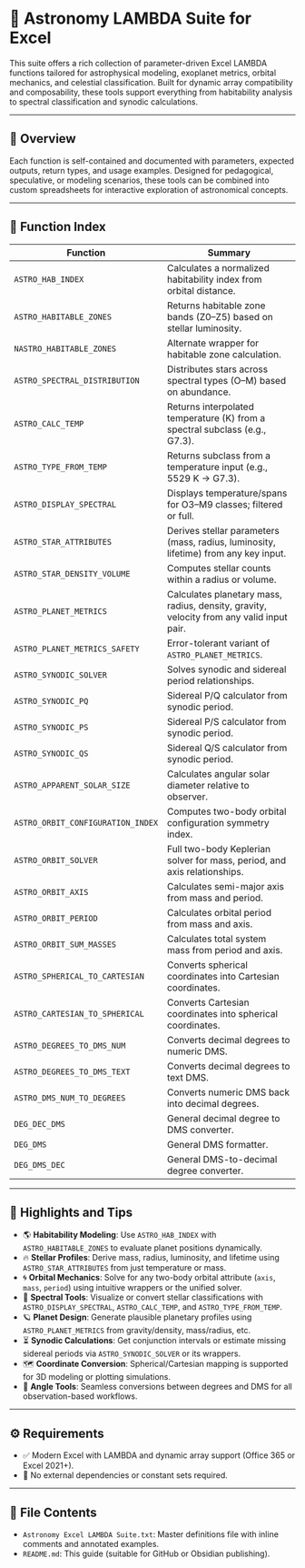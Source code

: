 # 🔭 Astronomy LAMBDA Suite for Excel

This suite offers a rich collection of parameter-driven Excel LAMBDA functions tailored for astrophysical modeling, exoplanet metrics, orbital mechanics, and celestial classification. Built for dynamic array compatibility and composability, these tools support everything from habitability analysis to spectral classification and synodic calculations.

---

## 📘 Overview

Each function is self-contained and documented with parameters, expected outputs, return types, and usage examples. Designed for pedagogical, speculative, or modeling scenarios, these tools can be combined into custom spreadsheets for interactive exploration of astronomical concepts.

---

## 📑 Function Index

| Function | Summary |
|---------|---------|
| `ASTRO_HAB_INDEX` | Calculates a normalized habitability index from orbital distance. |
| `ASTRO_HABITABLE_ZONES` | Returns habitable zone bands (Z0–Z5) based on stellar luminosity. |
| `NASTRO_HABITABLE_ZONES` | Alternate wrapper for habitable zone calculation. |
| `ASTRO_SPECTRAL_DISTRIBUTION` | Distributes stars across spectral types (O–M) based on abundance. |
| `ASTRO_CALC_TEMP` | Returns interpolated temperature (K) from a spectral subclass (e.g., G7.3). |
| `ASTRO_TYPE_FROM_TEMP` | Returns subclass from a temperature input (e.g., 5529 K → G7.3). |
| `ASTRO_DISPLAY_SPECTRAL` | Displays temperature/spans for O3–M9 classes; filtered or full. |
| `ASTRO_STAR_ATTRIBUTES` | Derives stellar parameters (mass, radius, luminosity, lifetime) from any key input. |
| `ASTRO_STAR_DENSITY_VOLUME` | Computes stellar counts within a radius or volume. |
| `ASTRO_PLANET_METRICS` | Calculates planetary mass, radius, density, gravity, velocity from any valid input pair. |
| `ASTRO_PLANET_METRICS_SAFETY` | Error-tolerant variant of `ASTRO_PLANET_METRICS`. |
| `ASTRO_SYNODIC_SOLVER` | Solves synodic and sidereal period relationships. |
| `ASTRO_SYNODIC_PQ` | Sidereal P/Q calculator from synodic period. |
| `ASTRO_SYNODIC_PS` | Sidereal P/S calculator from synodic period. |
| `ASTRO_SYNODIC_QS` | Sidereal Q/S calculator from synodic period. |
| `ASTRO_APPARENT_SOLAR_SIZE` | Calculates angular solar diameter relative to observer. |
| `ASTRO_ORBIT_CONFIGURATION_INDEX` | Computes two-body orbital configuration symmetry index. |
| `ASTRO_ORBIT_SOLVER` | Full two-body Keplerian solver for mass, period, and axis relationships. |
| `ASTRO_ORBIT_AXIS` | Calculates semi-major axis from mass and period. |
| `ASTRO_ORBIT_PERIOD` | Calculates orbital period from mass and axis. |
| `ASTRO_ORBIT_SUM_MASSES` | Calculates total system mass from period and axis. |
| `ASTRO_SPHERICAL_TO_CARTESIAN` | Converts spherical coordinates into Cartesian coordinates. |
| `ASTRO_CARTESIAN_TO_SPHERICAL` | Converts Cartesian coordinates into spherical coordinates. |
| `ASTRO_DEGREES_TO_DMS_NUM` | Converts decimal degrees to numeric DMS. |
| `ASTRO_DEGREES_TO_DMS_TEXT` | Converts decimal degrees to text DMS. |
| `ASTRO_DMS_NUM_TO_DEGREES` | Converts numeric DMS back into decimal degrees. |
| `DEG_DEC_DMS` | General decimal degree to DMS converter. |
| `DEG_DMS` | General DMS formatter. |
| `DEG_DMS_DEC` | General DMS-to-decimal degree converter. |

---

## 🧩 Highlights and Tips

- 🌎 **Habitability Modeling**: Use `ASTRO_HAB_INDEX` with `ASTRO_HABITABLE_ZONES` to evaluate planet positions dynamically.
- 🔥 **Stellar Profiles**: Derive mass, radius, luminosity, and lifetime using `ASTRO_STAR_ATTRIBUTES` from just temperature or mass.
- 🌀 **Orbital Mechanics**: Solve for any two-body orbital attribute (`axis`, `mass`, `period`) using intuitive wrappers or the unified solver.
- 🌈 **Spectral Tools**: Visualize or convert stellar classifications with `ASTRO_DISPLAY_SPECTRAL`, `ASTRO_CALC_TEMP`, and `ASTRO_TYPE_FROM_TEMP`.
- 🪐 **Planet Design**: Generate plausible planetary profiles using `ASTRO_PLANET_METRICS` from gravity/density, mass/radius, etc.
- ⏳ **Synodic Calculations**: Get conjunction intervals or estimate missing sidereal periods via `ASTRO_SYNODIC_SOLVER` or its wrappers.
- 🗺️ **Coordinate Conversion**: Spherical/Cartesian mapping is supported for 3D modeling or plotting simulations.
- 📏 **Angle Tools**: Seamless conversions between degrees and DMS for all observation-based workflows.

---

## ⚙️ Requirements

- ✅ Modern Excel with LAMBDA and dynamic array support (Office 365 or Excel 2021+).
- 🚫 No external dependencies or constant sets required.

---

## 📎 File Contents

- `Astronomy Excel LAMBDA Suite.txt`: Master definitions file with inline comments and annotated examples.
- `README.md`: This guide (suitable for GitHub or Obsidian publishing).
